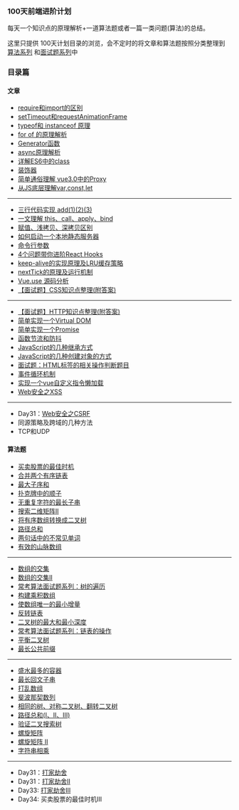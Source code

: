
### 100天前端进阶计划
每天一个知识点的原理解析+一道算法题或者一篇一类问题(算法)的总结。

这里只提供 100天计划目录的浏览，会不定时的将文章和算法题按照分类整理到 [算法系列](https://wangyaxing.cn/blog/algorithm/) 和[面试题系列](https://wangyaxing.cn/blog/interview/)中

### 目录篇

#### 文章
- [require和import的区别](../interview/JavaScript/import和require.md)
- [setTimeout和requestAnimationFrame](../interview/JavaScript/setTimeout和requestAnimationFrame.md)
- [typeof和 instanceof 原理](../interview/JavaScript/typeof和instanceof原理.md)
- [for of 的原理解析](../interview/JavaScript/for...of原理解析.md)
- [Generator函数](../interview/JavaScript/Generator函数.md)
- [async原理解析](../interview/JavaScript/async原理解析.md)
- [详解ES6中的class](../interview/JavaScript/详解ES6中的class.md)
- [装饰器](../interview/JavaScript/装饰器.md)
- [简单通俗理解 vue3.0中的Proxy](./interview/Vue/简单通俗理解vue3.0中的Proxy.md)
- [从JS底层理解var,const,let](../interview/JavaScript/从JS底层理解var,const,let.md)
---

- [三行代码实现 add(1)(2)(3)](../interview/JavaScript/函数柯里化.md)
- [一文理解 this、call、apply、bind](../interview/JavaScript/一文理解this&call&apply&bind.md)
- [赋值、浅拷贝、深拷贝区别](../interview/JavaScript/赋值、浅拷贝、深拷贝区别.md)
- [如何启动一个本地静态服务器](./文章/如何启动一个本地静态服务器.md)
- [命令行参数](./文章/命令行参数.md)
- [4个问题带你进阶React Hooks](../interview/React/4个问题带你进阶ReactHooks.md)
- [keep-alive的实现原理及LRU缓存策略](../interview/Vue/keep-alive的实现原理及LRU缓存策略.md)
- [nextTick的原理及运行机制](../interview/Vue/nextTick的原理及运行机制.md)
- [Vue.use 源码分析](https://github.com/funnycoderstar/blog/issues/124)
- [【面试题】CSS知识点整理(附答案) ](https://github.com/funnycoderstar/blog/issues/126)
---

- [【面试题】HTTP知识点整理(附答案)](https://github.com/funnycoderstar/blog/issues/127)
- [简单实现一个Virtual DOM](https://github.com/funnycoderstar/blog/issues/130)
- [简单实现一个Promise](https://github.com/funnycoderstar/blog/issues/49)
- [函数节流和防抖](https://github.com/funnycoderstar/blog/issues/132)
- [JavaScript的几种继承方式](../interview/JavaScript/JavaScript的几种继承方式.md)
- [JavaScript的几种创建对象的方式](../interview/JavaScript/JavaScript的几种创建对象的方式.md)
- [面试题：HTML标签的相关操作判断题目](https://github.com/funnycoderstar/blog/issues/136)
- [事件循环机制](../interview/JavaScript/事件循环机制.md)
- [实现一个vue自定义指令懒加载](../interview/JsCode/实现一个vue自定义指令-懒加载.md)
- [Web安全之XSS](../interview/HTTP/Web安全之XSS.md)

---
- Day31：[Web安全之CSRF](../interview/HTTP/Web安全之CSRF.md)
- 同源策略及跨域的几种方法
- TCP和UDP

#### 算法题
- [买卖股票的最佳时机](./算法题/买卖股票的最佳时机.md)
- [合并两个有序链表](../algorithm/链表/合并两个有序链表.md)
- [最大子序和](../algorithm/动态规划/最大子序和.md)
- [扑克牌中的顺子](../algorithm/数组/扑克牌中的顺子.md)
- [无重复字符的最长子串](../algorithm/动态规划/扑克牌中的顺子.md)
- [搜索二维矩阵II](../algorithm/数组/搜索二维矩阵II.md)
- [将有序数组转换成二叉树](../algorithm/数组/将有序数组转换成二叉树.md) 
- [路径总和](./算法题/路径总和.md)
- [两句话中的不常见单词](../algorithm/数组/两句话中的不常见单词.md)
- [有效的山脉数组](../algorithm/数组/有效的山脉数组.md)
---

- [数组的交集](../algorithm/数组/数组的交集.md)
- [数组的交集II](../algorithm/数组/数组的交集II.md)
- [常考算法面试题系列：树的遍历](./算法题/常考算法面试题系列-树的遍历.md)
- [构建乘积数组](../algorithm/数组/构建乘积数组.md)
- [使数组唯一的最小增量](../algorithm/数组/使数组唯一的最小增量.md)
- [反转链表](./016/反转链表.md)
- [二叉树的最大和最小深度](./算法题/二叉树的最大和最小深度.md)
- [常考算法面试题系列：链表的操作](./算法题/常考算法面试题系列-链表的操作.md)
- [平衡二叉树](../algorithm/树/平衡二叉树.md)
- [最长公共前缀](../algorithm/动态规划/最长公共前缀.md)

---

- [盛水最多的容器](../algorithm/动态规划/盛水最多的容器)
- [最长回文子串](../algorithm/最长回文子串/盛水最多的容器)
- [打乱数组](../jsCode/数组乱序.md)
- [斐波那契数列](../algorithm/动态规划/斐波那契数列.md)
- [相同的树、对称二叉树、翻转二叉树](./算法题/相同的树、对称二叉树、翻转二叉树.md)
- [路径总和(I、II、III)](./算法题/路径总和(I、II、III).md)  
- [验证二叉搜索树](../algorithm/树/验证二叉搜索树.md)
- [螺旋矩阵](../algorithm/数组/螺旋矩阵.md)
- [螺旋矩阵 II](../algorithm/数组/螺旋矩阵II.md)
- [字符串相乘](../algorithm/字符串/字符串相乘.md)

---
- Day31：[打家劫舍](../algorithm/动态规划/打家劫舍.md)
- Day31：[打家劫舍II](../algorithm/动态规划/打家劫舍II.md)
- Day33: [打家劫舍III](../algorithm/动态规划/打家劫舍III.md)
- Day34: 买卖股票的最佳时机III
